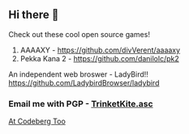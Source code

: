 ## Hi there 👋

Check out these cool open source games!

1. AAAAXY - https://github.com/divVerent/aaaaxy
2. Pekka Kana 2 - https://github.com/danilolc/pk2

An independent web broswer - LadyBird!!  
https://github.com/LadybirdBrowser/ladybird

### Email me with PGP - [TrinketKite.asc](https://github.com/TrinketKite/TrinketKite/blob/main/TrinketKite.asc)

[At Codeberg Too](https://codeberg.org/TrinketKite)
